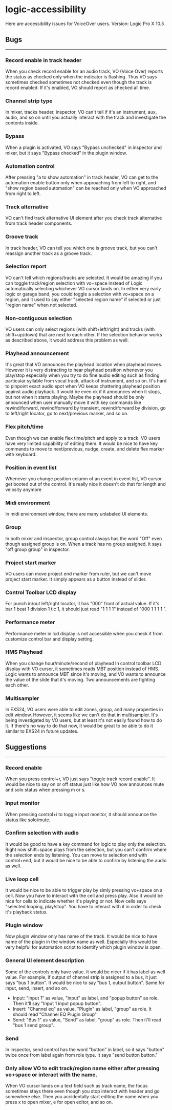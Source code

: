 
# logic-accessibility
Here are accessibility issues for VoiceOver users.
Version: Logic Pro X 10.5

## Bugs
---
### Record enable in track header 
When you check record enable for an audio track, VO (Voice Over) reports the status as checked only when the indicator is flashing. Thus VO says sometimes checked sometimes not checked even though the track is record enabled. If it's enabled, VO should report as checked all time.

### Channel strip type 
In mixer, tracks header, inspector, VO can't tell if it's an instrument, aux, audio, and so on until you actually interact with the track and investigate the contents inside. 

### Bypass 
When a plugin is activated, VO says "Bypass unchecked" in inspector and mixer, but it says "Bypass checked" in the plugin window. 

### Automation control
After pressing "a to show automation"  in track header, VO can get to the automation enable button only when approaching from left to right, and "show region based automation" can be reached only when VO approached from right to left. 

### Track alternative 
VO can't find track alternative UI element after you check track alternative from track header components. 

### Groove track 
In track header, VO can tell you which one is groove track, but you can't reassign another track as a groove track. 

### Selection report 
VO can't tell which regions/tracks are selected. It would be amazing if you can toggle track/region selection with vo+space instead of Logic automatically selecting whichever VO cursor lands on. 
In either very early logic or garage band, you could toggle a selection with vo+space on a region, and it used to say either "selected region name" if selected or just "region name" when not selected. 

### Non-contiguous selection 
VO users can only select regions (with shift+left/right) and tracks (with shift+up/down) that are next to each other. 
If the selection behavior works as described above, it would address this problem as well. 

### Playhead announcement 
It's great that VO announces the playhead location when playhead moves. However it is very distracting to hear playhead position whenever you play/stop especially when you try to do fine audio editing such as finding particular syllable from vocal track, attack of instrument, and so on. It's hard to pinpoint exact audio spot when VO keeps chattering playhead position against audio playback. It would be even ok if it announces when it stops, but not when it starts playing. 
Maybe the playhead should be only announced when user manually move it with key commands like rewind/forward, rewind/forward by transient, rewind/forward by division, go to left/right locator, go to next/previous marker, and so on. 

### Flex pitch/time 
Even though we can enable flex time/pitch and apply to a track. VO users have very limited capability of editing them. 
It would be nice to have key commands to move to next/previous, nudge, create, and delete flex marker with keyboard.

### Position in event list 
Whenever you change position column of an event in event list, VO cursor get booted out of the control. 
It's really nice it doesn't do that for length and velosity anymore 

### Midi environment 
In midi environment window, there are many unlabeled UI elements. 

### Group
In both mixer and inspector, group control always has the word "Off" even though assigned group is on.
When a track has no group assigned, it says "off group group" in inspector.

### Project start marker
VO users can move project end marker from ruler, but we can't move project start marker. It simply appears as a button instead of slider.

### Control Toolbar LCD display
For punch in/out left/right locator, it has "000" front of actual value.
If it's bar 1 beat 1 division 1 tic 1, it should just read "1 1 1 1" instead of "000 1 1 1 1 ".

### Performance meter
Performance meter in lcd display is not accessible when you check it from customize control bar and display setting.

### HMS Playhead
When you change hour/minute/second of playhead In control toolbar LCD display with VO cursor, it sometimes reads MBT position instead of HMS.
Logic wants to announce MBT since it's moving, and VO wants to announce the value of the slide that it's moving. Two announcements are fighting each other.

### Multisampler 
In EXS24, VO users were able to edit zones, group, and many properties in edit window. However, it seems like we can't do that in multisampler.
It's being investigated by VO users, but at least it's not easily found how to do it.
If there's no way to do that now, it would be great to be able to do it similar to EXS24 in future updates. 
 
## Suggestions
---
### Record enable
When you press control+r, VO just says "toggle track record enable". It would be nice to say on or off status just like how VO now announces mute and solo status when pressing m or s. 
 
### Input monitor
When pressing control+i to toggle input monitor, it should announce the status like solo/mute.

### Confirm selection with audio 
It would be good to have a key command for logic to play only the selection. Right now shift+space plays from the selection, but you can't confirm where the selection ends by listening. You can move to selection end with control+end, but it would be nice to be able to confirm by listening the audio as well.

### Live loop cell 
It would be nice to be able to trigger play by simly pressing vo+space on a cell. Now you have to interact with the cell and press play. 
Also it would be nice for cells to indicate whether it's playing or not. Now cells says "selected looping, play/stop". You have to interact with it in order to check it's playback status. 
 
### Plugin window 
Now plugin window only has name of the track. It would be nice to have name of the plugin in the window name as well. 
Especially this would be very helpful for automation script to identify which plugin window is open. 

### General UI element description 
Some of the controls only have value. It would be nicer if it has label as well value. 
For example, if output of channel strip is assigned to a bus, it just says "bus 1 button". It would be nice to say "bus 1, output button". 
Same for input, send, insert, and so on. 
* Input: "Input 1" as value, "input" as label, and "popup button" as role. Then it'll say "Input 1 input popup button". 
* Insert: "Channel eq" as value, "Plugin" as label, "group" as role. It should read "Channel EQ Plugin Group" 
* Send: "Bus 1" as value, "Send" as label, "group" as role. Then it'll read "bus 1 send group". 

### Send
In inspector, send control has the word "button" in label, so it says "button" twice once from label again from role type. It says "send button button." 
 
### Only allow VO to edit track/region name either after pressing vo+space or interact with the name. 
When VO cursor lands on a text field such as track name, the focus sometimes stays there even though you stop interact with header and go somewhere else.
Then you accidentally start editing the name when you press x to open mixer, e for open editor, and so on.  
